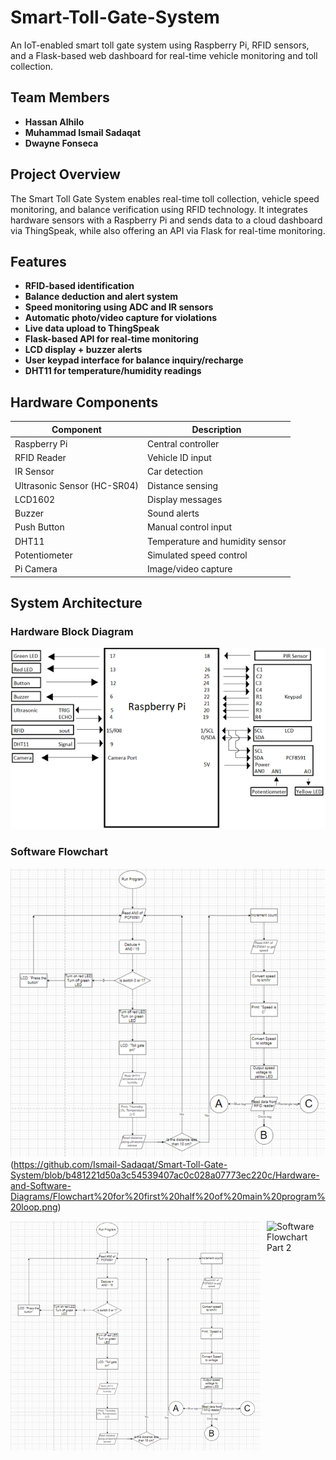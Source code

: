 # Smart-Toll-Gate-System
An IoT-enabled smart toll gate system using Raspberry Pi, RFID sensors, and a Flask-based web dashboard for real-time vehicle monitoring and toll collection.

## Team Members

- **Hassan Alhilo**
- **Muhammad Ismail Sadaqat**
- **Dwayne Fonseca**

## Project Overview

The Smart Toll Gate System enables real-time toll collection, vehicle speed monitoring, and balance verification using RFID technology. It integrates hardware sensors with a Raspberry Pi and sends data to a cloud dashboard via ThingSpeak, while also offering an API via Flask for real-time monitoring.

## Features

- **RFID-based identification**
- **Balance deduction and alert system**
- **Speed monitoring using ADC and IR sensors**
- **Automatic photo/video capture for violations**
- **Live data upload to ThingSpeak**
- **Flask-based API for real-time monitoring**
- **LCD display + buzzer alerts**
- **User keypad interface for balance inquiry/recharge**
- **DHT11 for temperature/humidity readings**

## Hardware Components

| Component       | Description                       |
|----------------|-----------------------------------|
| Raspberry Pi   | Central controller                |
| RFID Reader    | Vehicle ID input                  |
| IR Sensor      | Car detection                     |
| Ultrasonic Sensor (HC-SR04) | Distance sensing      |
| LCD1602        | Display messages                  |
| Buzzer         | Sound alerts                      |
| Push Button    | Manual control input              |
| DHT11          | Temperature and humidity sensor   |
| Potentiometer  | Simulated speed control           |
| Pi Camera      | Image/video capture               |

## System Architecture

### Hardware Block Diagram
![Hardware Block Diagram](https://github.com/Ismail-Sadaqat/Smart-Toll-Gate-System/blob/b481221d50a3c54539407ac0c028a07773ec220c/Hardware-and-Software-Diagrams/Hardware%20diagram%20of%20Smart%20Toll%20Gate.png)

### Software Flowchart
![Software Flowchart](https://github.com/Ismail-Sadaqat/Smart-Toll-Gate-System/blob/b481221d50a3c54539407ac0c028a07773ec220c/Hardware-and-Software-Diagrams/Flowchart%20for%20first%20half%20of%20main%20program%20loop.png) (https://github.com/Ismail-Sadaqat/Smart-Toll-Gate-System/blob/b481221d50a3c54539407ac0c028a07773ec220c/Hardware-and-Software-Diagrams/Flowchart%20for%20first%20half%20of%20main%20program%20loop.png)

<div style="display: flex; justify-content: center; align-items: flex-start;">
  <img src="https://github.com/Ismail-Sadaqat/Smart-Toll-Gate-System/blob/b481221d50a3c54539407ac0c028a07773ec220c/Hardware-and-Software-Diagrams/Flowchart%20for%20first%20half%20of%20main%20program%20loop.png?raw=true" alt="Software Flowchart Part 1" width="400" style="margin-right: 10px;">
  <img src="YOUR_SECOND_IMAGE_URL.png?raw=true" alt="Software Flowchart Part 2" width="400">
</div>



